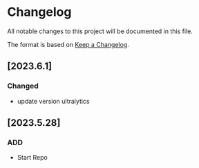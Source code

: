 # Changelog

All notable changes to this project will be documented in this file.

The format is based on [Keep a Changelog](https://keepachangelog.com/en/1.1.0/).

## [2023.6.1]
### Changed
- update version ultralytics

## [2023.5.28]
### ADD
- Start Repo